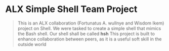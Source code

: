 # ALX Simple Shell Team Project

> This is an ALX collaboration (Fortunatus A. wullnye and Wisdom Ikem) project on Shell. We were tasked to create a simple shell that mimics the Bash shell. Our shell shall be called **hsh**
> This project is built to enhance collaboration between peers, as it is a useful soft skill in the outside world
